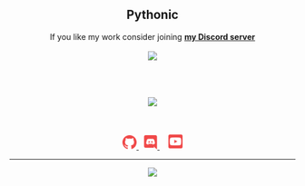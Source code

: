 <h2 align="center">
    <strong>Pythonic</strong>
</h2>
<p align="center">
  If you like my work consider joining <strong> <a href="https://discord.com/javascript">my Discord server</a></strong>
<br>
<br>
<a href="https://github.com/ZeroDiscord/">
        <img src="https://komarev.com/ghpvc/?username=nightlunar&color=red" />
  </a> 
<br>

</p>
&nbsp;
<p align="center">
<br>
<a href="https://discord.com/users/603948445362946084">
        <img src="https://lanyard.cnrad.dev/api/636573504598442084?idleMessage=%22May%20The%20Code%20Be%20With%20you%22&borderRadius=25px" />
    </a>
</p>
&nbsp;
<p align="center">
    <a href="https://github.com/nightlunar/">
        <img src="./assets/icons/other/github-solid.svg/" width="25px" />
    </a>
    &nbsp;
    <a href="https://discord.com/users/636573504598442084">
        <img src="./assets/icons/other/discord-solid.svg/" width="25px" />
    </a>
    &nbsp;
    &nbsp;
    <a href="https://www.youtube.com/c/pythonic">
        <img src="./assets/icons/other/youtube-solid.svg/" width="25px" />
    </a>
    
</p>
<hr/>
<p align="center">
    <a href="https://github.com/nightlunar/">
        <img src="https://github-readme-streak-stats.herokuapp.com?user=nightlunar&hide_border=true&background=0D1117&currStreakLabel=FFFFFF&sideLabels=FFFFFF&currStreakNum=FFFFFF&dates=FFFFFF&sideNums=FFFFFF&fire=f04848&ring=f04848&stroke=FFFFFFFF)](https://git.io/streak-stats" />
  </a> 
<br>
</p>
